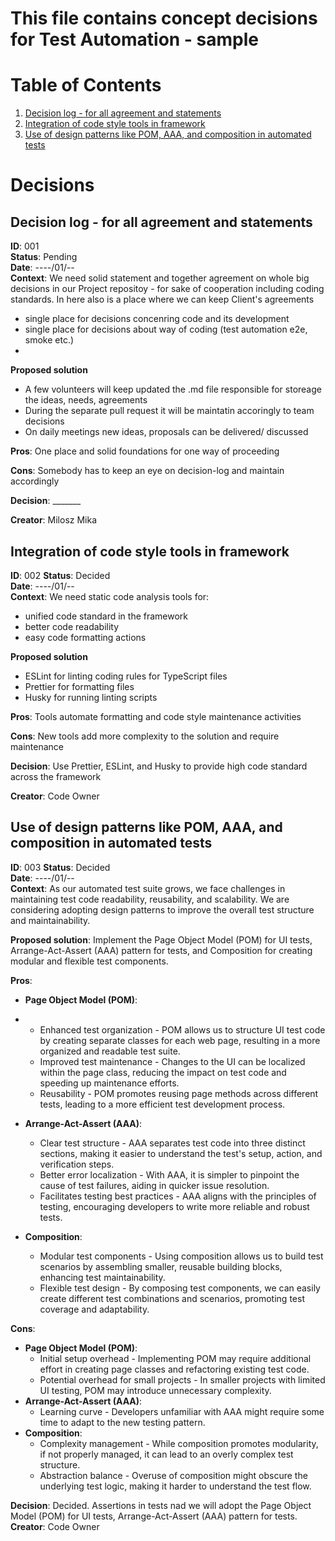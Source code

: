# This file contains concept decisions for Test Automation - sample

# Table of Contents

1. [Decision log - for all agreement and statements ](#decision-log-for-sake-of-readability)
2. [Integration of code style tools in framework](#integration-of-code-style-tools-in-framework)
3. [Use of design patterns like POM, AAA, and composition in automated tests](#use-of-design-patterns-like-pom-aaa-and-composition-in-automated-tests)

# Decisions

## Decision log - for all agreement and statements <a id="decision-log-for-sake-of-readability"></a>

**ID**: 001  
**Status**: Pending  
**Date**: ----/01/--  
**Context**:
We need solid statement and together agreement on whole big decisions in our Project repositoy - for sake of 
cooperation including coding standards. In here also is a place where we can keep Client's agreements

- single place for decisions concenring code and its development
- single place for decisions about way of coding (test automation e2e, smoke etc.)
- 

**Proposed solution**

- A few volunteers will keep updated the .md file responsible for storeage the ideas, needs, agreements
- During the separate pull request it will be maintatin accoringly to team decisions
- On daily meetings new ideas, proposals can be delivered/ discussed

**Pros**: One place and solid foundations for one way of proceeding

**Cons**: Somebody has to keep an eye on decision-log and maintain accordingly

**Decision**: _______

**Creator**: Milosz Mika


## Integration of code style tools in framework <a id="integration-of-code-style-tools-in-framework"></a>

**ID**: 002
**Status**: Decided  
**Date**: ----/01/--  
**Context**:
We need static code analysis tools for:

- unified code standard in the framework
- better code readability
- easy code formatting actions

**Proposed solution**

- ESLint for linting coding rules for TypeScript files
- Prettier for formatting files
- Husky for running linting scripts

**Pros**: Tools automate formatting and code style maintenance activities

**Cons**: New tools add more complexity to the solution and require maintenance

**Decision**: Use Prettier, ESLint, and Husky to provide high code standard across the framework

**Creator**: Code Owner


## Use of design patterns like POM, AAA, and composition in automated tests <a id="use-of-design-patterns-like-pom-aaa-and-composition-in-automated-tests"></a>

**ID**: 003
**Status**: Decided  
**Date**: ----/01/--  
**Context**: As our automated test suite grows, we face challenges in maintaining test code readability, reusability, and scalability. We are considering adopting design patterns to improve the overall test structure and maintainability.

**Proposed solution**: Implement the Page Object Model (POM) for UI tests, Arrange-Act-Assert (AAA) pattern for tests, and Composition for creating modular and flexible test components.

**Pros**:

- **Page Object Model (POM)**:
- 
    - Enhanced test organization - POM allows us to structure UI test code by creating separate classes for each web page, resulting in a more organized and readable test suite.
    - Improved test maintenance - Changes to the UI can be localized within the page class, reducing the impact on test code and speeding up maintenance efforts.
    - Reusability - POM promotes reusing page methods across different tests, leading to a more efficient test development process.
 
- **Arrange-Act-Assert (AAA)**:
  
    - Clear test structure - AAA separates test code into three distinct sections, making it easier to understand the test's setup, action, and verification steps.
    - Better error localization - With AAA, it is simpler to pinpoint the cause of test failures, aiding in quicker issue resolution.
    - Facilitates testing best practices - AAA aligns with the principles of testing, encouraging developers to write more reliable and robust tests.
      
- **Composition**:
  
    - Modular test components - Using composition allows us to build test scenarios by assembling smaller, reusable building blocks, enhancing test maintainability.
    - Flexible test design - By composing test components, we can easily create different test combinations and scenarios, promoting test coverage and adaptability.

**Cons**:

- **Page Object Model (POM)**:
    - Initial setup overhead - Implementing POM may require additional effort in creating page classes and refactoring existing test code.
    - Potential overhead for small projects - In smaller projects with limited UI testing, POM may introduce unnecessary complexity.
- **Arrange-Act-Assert (AAA)**:
    - Learning curve - Developers unfamiliar with AAA might require some time to adapt to the new testing pattern.
- **Composition**:
    - Complexity management - While composition promotes modularity, if not properly managed, it can lead to an overly complex test structure.
    - Abstraction balance - Overuse of composition might obscure the underlying test logic, making it harder to understand the test flow.
      
**Decision**: Decided. Assertions in tests nad we will adopt the Page Object Model (POM) for UI tests, Arrange-Act-Assert (AAA) pattern for tests.
**Creator**: Code Owner

